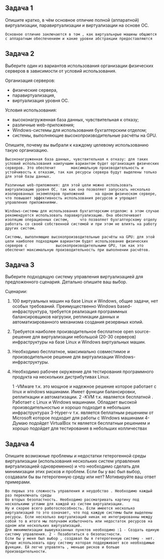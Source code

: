 
## Задача 1

Опишите кратко, в чём основное отличие полной (аппаратной) виртуализации, паравиртуализации и виртуализации на основе ОС.

    Основное отличие заключается в том , как виртуальнрые машины общаются с аппаратным обеспечением и какие уровни абстракции предоставляются


## Задача 2

Выберите один из вариантов использования организации физических серверов в зависимости от условий использования.

Организация серверов:

- физические сервера,
- паравиртуализация,
- виртуализация уровня ОС.

Условия использования:

- высоконагруженная база данных, чувствительная к отказу;
- различные web-приложения;
- Windows-системы для использования бухгалтерским отделом;
- системы, выполняющие высокопроизводительные расчёты на GPU.

Опишите, почему вы выбрали к каждому целевому использованию такую организацию.

    Высоконагруженная база данных, чувствительная к отказу: для таких условий использования наилучшим вариантом будет организация физических серверов. Это обеспечит       максимальную производительность и устойчивость к отказам, так как ресурсы сервера будут выделены только для этой базы данных. 

    Различные web-приложения: для этой цели можно использовать виртуализацию уровня ОС, так как она позволяет запускать несколько изолированных экземпляров приложений     на одном физическом сервере, что повышает эффективность использования ресурсов и упрощает управление приложениями. 

    Windows-системы для использования бухгалтерским отделом: в этом случае рекомендуется использовать паравиртуализацию. Она обеспечивает изоляцию операционных систем,     что позволяет бухгалтерскому отделу работать со своей собственной системой и при этом не влиять на работу других систем. 

    Системы, выполняющие высокопроизводительные расчёты на GPU: для этой цели наиболее подходящим вариантом будет использование физических серверов с             высокопроизводительными GPU, так как это обеспечит максимальную производительность при выполнении расчётов. 

## Задача 3

Выберите подходящую систему управления виртуализацией для предложенного сценария. Детально опишите ваш выбор.

Сценарии:

1. 100 виртуальных машин на базе Linux и Windows, общие задачи, нет особых требований. Преимущественно Windows based-инфраструктура, требуется реализация программных балансировщиков нагрузки, репликации данных и автоматизированного механизма создания резервных копий.
2. Требуется наиболее производительное бесплатное open source-решение для виртуализации небольшой (20-30 серверов) инфраструктуры на базе Linux и Windows виртуальных машин.
3. Необходимо бесплатное, максимально совместимое и производительное решение для виртуализации Windows-инфраструктуры.
4. Необходимо рабочее окружение для тестирования программного продукта на нескольких дистрибутивах Linux.

    1 -VMware т.к. это мощное и надежное решение которое работает с linux и windows  машинами. Имеет функции балансировки, реплиткации и автоматизации. 
    2 -KVM т.к. яваляется бесплатной . Работает с Linux и Windows машинами. Обладает высокой производительностью и хорошо подходит в небольших инфраструктурах 
    3-Hyper-v т.к. является беплатным решением от Microsoft которое подходит для работы с Windows машинами 
    4- Думаю подойдет VirtualBox тк является бесплатныи решением и хорошо подойдет для тестирования в небольших колличествах 

## Задача 4

Опишите возможные проблемы и недостатки гетерогенной среды виртуализации (использования нескольких систем управления виртуализацией одновременно) и что необходимо сделать для минимизации этих рисков и проблем. Если бы у вас был выбор, создавали бы вы гетерогенную среду или нет? Мотивируйте ваш ответ примерами.

    Во первых это сложность управления и неудобство . Необходимо каждый раз переключать среды 
    Во вторых безопастность. Необходимо рассматривать картину под несколькими углами для каждой из систем виртуализации. 
    Ну и скорее всего работоспособность. Если имеется несколько виртуализаций то это означает, что под каждую системы были выделены ресурсы. Если несколько виртуализаций никак не интегрированны между собой то в итоге мы получаем избыточноть или недостаток ресурсов на одном или нескольких виртуализаций. 
    Для минимилизации вышеуказанных пунктов необходимо :1 - Создать единую систему управления. 2 - Позаботиться о безопастности. 
    Если бы у меня был выбор , создавал бы я гетерогенную систему - нет. Лучше использовать одну систему которая поддерживает все необходимые функции. Ей легче управлять , меньше рисков и больше производительности. 
    
